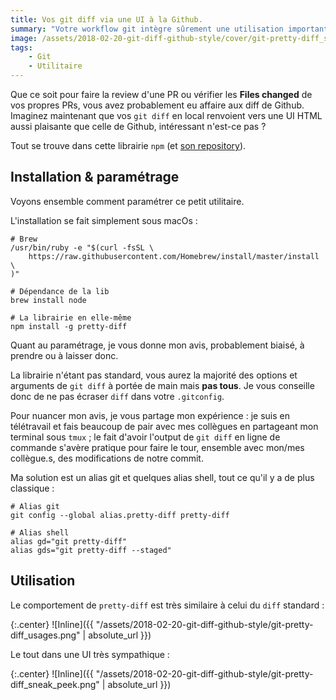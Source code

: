 ```yaml
---
title: Vos git diff via une UI à la Github.
summary: "Votre workflow git intègre sûrement une utilisation importante de git diff. Voyons comment intégrer une belle UI de diff à la Github"
image: /assets/2018-02-20-git-diff-github-style/cover/git-pretty-diff_sneak_peek.png
tags:
    - Git
    - Utilitaire
---
```


Que ce soit pour faire la review d'une PR ou vérifier les **Files changed** de vos propres PRs, vous avez probablement eu affaire aux diff de Github. Imaginez maintenant que vos `git diff` en local renvoient vers une UI HTML aussi plaisante que celle de Github, intéressant n'est-ce pas ?

Tout se trouve dans cette librairie `npm` (et [son repository](https://www.npmjs.com/package/pretty-diff)).

## Installation & paramétrage

Voyons ensemble comment paramétrer ce petit utilitaire.

L'installation se fait simplement sous macOs :

```shell
# Brew
/usr/bin/ruby -e "$(curl -fsSL \
    https://raw.githubusercontent.com/Homebrew/install/master/install \
)"

# Dépendance de la lib
brew install node

# La librairie en elle-même
npm install -g pretty-diff
```

Quant au paramétrage, je vous donne mon avis, probablement biaisé, à prendre ou à laisser donc.

La librairie n'étant pas standard, vous aurez la majorité des options et arguments de `git diff` à portée de main mais **pas tous**. Je vous conseille donc de ne pas écraser `diff` dans votre `.gitconfig`.

Pour nuancer mon avis, je vous partage mon expérience : je suis en télétravail et fais beaucoup de pair avec mes collègues en partageant mon terminal sous `tmux` ; le fait d'avoir l'output de `git diff` en ligne de commande s'avère pratique pour faire le tour, ensemble avec mon/mes collègue.s, des modifications de notre commit.

Ma solution est un alias git et quelques alias shell, tout ce qu'il y a de plus classique :

```shell
# Alias git
git config --global alias.pretty-diff pretty-diff

# Alias shell
alias gd="git pretty-diff"
alias gds="git pretty-diff --staged"
```

## Utilisation

Le comportement de `pretty-diff` est très similaire à celui du `diff` standard :

{:.center} ![Inline]({{ "/assets/2018-02-20-git-diff-github-style/git-pretty-diff_usages.png" | absolute_url }})

Le tout dans une UI très sympathique :

{:.center} ![Inline]({{ "/assets/2018-02-20-git-diff-github-style/git-pretty-diff_sneak_peek.png" | absolute_url }})
